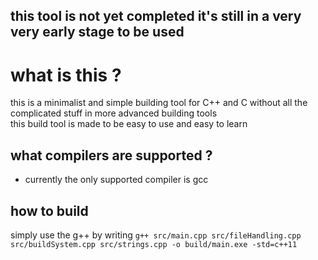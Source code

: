 ## **this tool is not yet completed it's still in a very very early stage to be used**

# what is this ?
this is a minimalist and simple building tool for C++ and C without all the complicated stuff in more advanced building tools<br>
this build tool is made to be easy to use and easy to learn
## what compilers are supported ?
- currently the only supported compiler is gcc
  
## how to build
simply use the g++ by writing `g++ src/main.cpp src/fileHandling.cpp src/buildSystem.cpp src/strings.cpp -o build/main.exe -std=c++11`